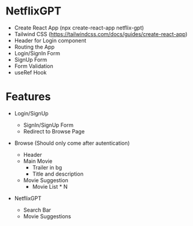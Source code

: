 # NetflixGPT

- Create React App (npx create-react-app netflix-gpt)
- Tailwind CSS (https://tailwindcss.com/docs/guides/create-react-app)
- Header for Login component
- Routing the App
- Login/SignIn Form
- SignUp Form
- Form Validation
- useRef Hook

# Features

- Login/SignUp
  - SignIn/SignUp Form
  - Redirect to Browse Page

- Browse (Should only come after autentication)
  - Header
  - Main Movie
    - Trailer in bg
    - Title and description
  - Movie Suggestion
    - Movie List \* N

- NetflixGPT
  - Search Bar
  - Movie Suggestions
